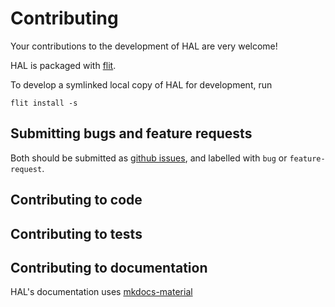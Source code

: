 # Contributing

Your contributions to the development of HAL are very welcome!

HAL is packaged with [flit](https://flit.readthedocs.io/en/latest/index.html).

To develop a symlinked local copy of HAL for development, run

```
flit install -s
```

## Submitting bugs and feature requests

Both should be submitted as [github issues](https://github.com/harrisonpim/hal/issues), and labelled with `bug` or `feature-request`.

## Contributing to code

## Contributing to tests

## Contributing to documentation

HAL's documentation uses [mkdocs-material]()

